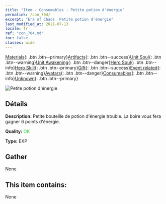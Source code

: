 ```yaml
---
title: "Item - Consumables - Petite potion d'énergie"
permalink: /con_704/
excerpt: "Era of Chaos  Petite potion d'énergie"
last_modified_at: 2021-07-13
locale: fr
ref: "con_704.md"
toc: false
classes: wide
---
```

 [Materials](/ItemsFR/){: .btn .btn--primary}[Artifacts](/ItemsFR/Artifacts/){: .btn .btn--success}[Unit Soul](/ItemsFR/UnitSoul/){: .btn .btn--warning}[Unit Awakening](/ItemsFR/UnitAwakening/){: .btn .btn--danger}[Hero Soul](/ItemsFR/HeroSoul/){: .btn .btn--info}[Hero Skill](/ItemsFR/HeroSkill/){: .btn .btn--primary}[Gift](/ItemsFR/Gift/){: .btn .btn--success}[Event related](/ItemsFR/Events/){: .btn .btn--warning}[Avatars](/ItemsFR/Avatars/){: .btn .btn--danger}[Consumables](/ItemsFR/Consumables/){: .btn .btn--info}[Unknown](/ItemsFR/Unknown/){: .btn .btn--primary}

 ![Petite potion d'énergie](/images/t/i_504.png)

## Détails
 **Description:** Petite bouteille de potion d'énergie trouble. La boire vous fera gagner 6 points d'énergie.

 **Quality:** <span style="color: #32CD32">OK</span>

 **Type:** EXP

## Gather

  None

## This item contains:

  None

